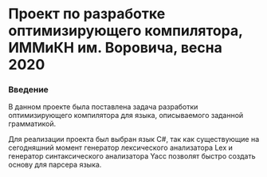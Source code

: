 # Проект по разработке оптимизирующего компилятора, ИММиКН им. Воровича, весна 2020

### Введение

В данном проекте была поставлена задача разработки оптимизирующего компилятора для языка, описываемого заданной грамматикой. 

Для реализации проекта был выбран язык C#, так как существующие на сегодняшний момент генератор лексического анализатора Lex и генератор синтаксического анализатора Yacc позволят быстро создать основу для парсера языка.
